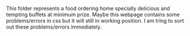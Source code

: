 This folder represents a food ordering home specially delicious and tempting buffets at minimum prize.
Maybe this webpage contains some problems/errors in css but it will still in working position. I am tring to sort out these problems/errors immediately.
